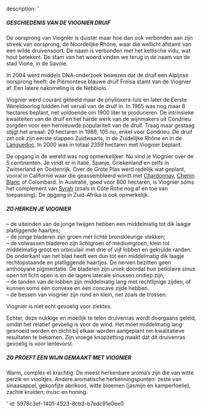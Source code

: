 description: '<h5>GESCHIEDENIS VAN DE VIOGNIER DRUIF</h5><p>De oorsprong van Viognier is duister maar hoe dan ook verbonden aan zijn streek van oorsprong, de Noordelijke Rhône, waar die wellicht afstamt van een wilde druivensoort. De naam is verbonden met het keltische vidu, wat hout betekent. De stam van het woord vinden we terug in de naam van de stad Vione, in de Savoie.</p><p>In 2004 werd middels DNA-onderzoek bewezen dat de druif een Alpijnse oorsprong heeft: de Piëmontese blauwe druif Freisa stamt van de Viognier af. Een latere nakomeling is de Nebbiolo.</p><p>Viognier werd courant geteeld maar de phylloxera-luis en later de Eerste Wereldoorlog luidden het verval van de druif in. In 1965 was nog maar 8 hectares beplant, net voldoende om 1900 liter te produceren. De intrinsieke kwaliteiten van de druif en het harde werk van de wijnmakers uit Condrieu zorgden voor een hernieuwde populariteit van de druif. Traag maar gestaag stijgt het areaal: 20 hectaren in 1986, 105 nu, enkel voor Condrieu. De druif zet ook zijn eerste stappen Zuidwaarts, in de Zuidelijke Rhône en in de <a href="/nl/region/languedoc">Languedoc</a>. In 2000 was in totaal 2359 hectaren met Viognier beplant.</p><p>De opgang in de wereld was nog opmerkelijker. Nu vind je Viognier over de 5 continenten. Je vindt er in Italië, Spanje, Griekenland en zelfs in Zwitserland en Oostenrijk. Over de Grote Plas werd redelijk wat geplant, vooral in Californië waar die geassembleerd wordt met <a href="/nl/grape/chardonnay">Chardonnay</a>, <a href="/nl/grape/chenin-blanc">Chenin Blanc</a> of Colombard. In Australië, goed voor 800 hectaren, is Viognier soms het complement van <a href="/nl/grape/syrah">Syrah</a> (zoals in Côte Rotie nog af en toe van toepassing). De opgang in Zuid-Afrika is ook opmerkelijk.</p><h5>ZO HERKEN JE VIOGNIER</h5><p>– de uiteinden van de jonge twijgen hebben een middelmatig tot dik laagje platliggende haartjes;<br>– de jonge bladeren zijn groen met lichte bronskleurige vlekken;<br>– de volwassen bladeren zijn lichtgroen of mediumgroen, klein tot middelmatig groot en orbiculair met drie of vijf lobben en gekrulde randen. De onderkant van het blad heeft een dun tot een middelmatig dik laagje rechtopstaande en platliggende haartjes. De nerven bezitten geen anthocyane pigmentatie. De bladeren zijn uniek doordat hun petiolaire sinus open tot licht open is en de lagere laterale sinussen ondiep zijn;<br>– de tanden van de lobben zijn middelmatig lang met rechtlijnige zijden, of kunnen soms één convexe en één concave zijde hebben.<br>– de bessen van viognier zijn rond en klein, net zoals de trossen.</p><p>Viognier is niet echt gevoelig voor ziektes.</p><p>Echter, deze nukkige en moeilijk te telen druivenras wordt doorgaans geleid, omdat het relatief gevoelig is voor de wind. Het moet middelmatig lang gesnoeid worden en dicht bij elkaar worden aangeplant om kwalitatieve resultaten te bekomen. Zijn vroege knopzetting maakt dat dit druivenras gevoelig is voor lentevorst.</p><h5>ZO PROEFT EEN WIJN GEMAAKT MET VIOGNIER</h5><p>Warm, complex et krachtig. De meest herkenbare aroma’s zijn die van witte perzik en viooltjes. Andere aromatische herkenningspunten: zeste van sinaasappel, gekonfijte abrikoos, witte bloemen (jasmijn en kamperfoelie), zachte kruiden, musc en honing.</p>'
id: 5978c3ef-1401-4523-8cb3-b7edc91e0ee0
